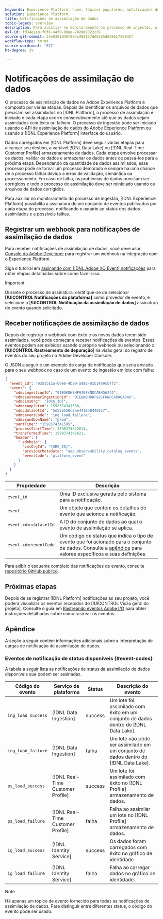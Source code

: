 ```yaml
---
keywords: Experience Platform, home, tópicos populares, notificações de assimilação de dados, notificações, eventos de assinatura, eventos de status de assimilação de dados, eventos de status, assinar, notificações de status;
solution: Experience Platform
title: Notificações de assimilação de dados
topic-legacy: overview
description: Para auxiliar no monitoramento do processo de ingestão, a Adobe Experience Platform possibilita a assinatura de um conjunto de eventos publicados por cada etapa do processo, notificando o status dos dados assimilados e quaisquer possíveis falhas.
exl-id: fd34e1ab-f6f6-44f0-88ee-7020e9322c39
source-git-commit: 34e0381d40f884cd92157d08385d889b1739845f
workflow-type: tm+mt
source-wordcount: '677'
ht-degree: 2%

---
```


# Notificações de assimilação de dados

O processo de assimilação de dados no Adobe Experience Platform é composto por várias etapas. Depois de identificar os arquivos de dados que precisam ser assimilados no [!DNL Platform], o processo de assimilação é iniciado e cada etapa ocorre consecutivamente até que os dados sejam assimilados com êxito ou falhem. O processo de ingestão pode ser iniciado usando o [API de assimilação de dados do Adobe Experience Platform](https://www.adobe.io/experience-platform-apis/references/data-ingestion/) ou usando a [!DNL Experience Platform] interface do usuário.

Dados carregados em [!DNL Platform] deve seguir várias etapas para alcançar seu destino, a variável [!DNL Data Lake] ou [!DNL Real-Time Customer Profile] armazenamento de dados. Cada etapa envolve processar os dados, validar os dados e armazenar os dados antes de passá-los para a próxima etapa. Dependendo da quantidade de dados assimilados, esse processo pode se tornar um processo demorado e sempre há uma chance de o processo falhar devido a erros de validação, semântica ou processamento. Em caso de falha, os problemas de dados precisam ser corrigidos e todo o processo de assimilação deve ser reiniciado usando os arquivos de dados corrigidos.

Para auxiliar no monitoramento do processo de ingestão, [!DNL Experience Platform] possibilita a assinatura de um conjunto de eventos publicados por cada etapa do processo, notificando o usuário ao status dos dados assimilados e a possíveis falhas.

## Registrar um webhook para notificações de assimilação de dados

Para receber notificações de assimilação de dados, você deve usar [Console do Adobe Developer](https://www.adobe.com/go/devs_console_ui) para registrar um webhook na integração com o Experience Platform.

Siga o tutorial em [assinando com [!DNL Adobe I/O Event] notificações](../../observability/alerts/subscribe.md) para obter etapas detalhadas sobre como fazer isso.

>[!IMPORTANT]
>
>Durante o processo de assinatura, certifique-se de selecionar **[!UICONTROL Notificações da plataforma]** como provedor de evento, e selecione o **[!UICONTROL Notificação da assimilação de dados]** assinatura de evento quando solicitado.

## Receber notificações de assimilação de dados

Depois de registrar o webhook com êxito e os novos dados terem sido assimilados, você pode começar a receber notificações de eventos. Esses eventos podem ser exibidos usando o próprio webhook ou selecionando o **[!UICONTROL Rastreamento de depuração]** na visão geral do registro de eventos do seu projeto no Adobe Developer Console.

O JSON a seguir é um exemplo de carga de notificação que seria enviada para o seu webhook no caso de um evento de ingestão em lote com falha:

```json
{
  "event_id": "93a5b11a-b0e6-4b29-ad82-81b1499cb4f2",
  "event": {
    "xdm:ingestionId": "01EGK8H8HF9JGFKNDCABHGA24G",
    "xdm:customerIngestionId": "01EGK8H8HF9JGFKNDCABHGA24G",
    "xdm:imsOrg": "{ORG_ID}",
    "xdm:completed": 1598374341560,
    "xdm:datasetId": "5e55b556c2ae4418a8446037",
    "xdm:eventCode": "ing_load_failure",
    "xdm:sandboxName": "prod",
    "sentTime": "1598374341595",
    "processStartTime": 1598374342614,
    "transformedTime": 1598374342621,
    "header": {
      "_adobeio": {
        "imsOrgId": "{ORG_ID}",
        "providerMetadata": "aep_observability_catalog_events",
        "eventCode": "platform_event"
      }
    }
  }
}
```

| Propriedade | Descrição |
| --- | --- |
| `event_id` | Uma ID exclusiva gerada pelo sistema para a notificação. |
| `event` | Um objeto que contém os detalhes do evento que acionou a notificação. |
| `event.xdm:datasetId` | A ID do conjunto de dados ao qual o evento de assimilação se aplica. |
| `event.xdm:eventCode` | Um código de status que indica o tipo de evento que foi acionado para o conjunto de dados. Consulte a [apêndice](#event-codes) para valores específicos e suas definições. |

Para exibir o esquema completo das notificações de evento, consulte [repositório GitHub público](https://github.com/adobe/xdm/blob/master/schemas/notifications/ingestion.schema.json).

## Próximas etapas

Depois de se registrar [!DNL Platform] notificações ao seu projeto, você poderá visualizar os eventos recebidos do [!UICONTROL Visão geral do projeto]. Consulte o guia em [Rastreando eventos Adobe I/O](https://www.adobe.io/apis/experienceplatform/events/docs.html#!adobedocs/adobeio-events/master/support/tracing.md) para obter instruções detalhadas sobre como rastrear os eventos.

## Apêndice

A seção a seguir contém informações adicionais sobre a interpretação de cargas de notificação de assimilação de dados.

### Eventos de notificação de status disponíveis {#event-codes}

A tabela a seguir lista as notificações de status da assimilação de dados disponíveis que podem ser assinadas.

| Código do evento | Serviço de plataforma | Status | Descrição do evento |
| --- | ---------------- | ------ | ----------------- |
| `ing_load_success` | [!DNL Data Ingestion] | success | Um lote foi assimilado com êxito em um conjunto de dados dentro do [!DNL Data Lake]. |
| `ing_load_failure` | [!DNL Data Ingestion] | falha | Um lote não pôde ser assimilado em um conjunto de dados dentro do [!DNL Data Lake]. |
| `ps_load_success` | [!DNL Real-Time Customer Profile] | success | Um lote foi assimilado com êxito no [!DNL Profile] armazenamento de dados. |
| `ps_load_failure` | [!DNL Real-Time Customer Profile] | falha | Falha ao assimilar um lote no [!DNL Profile] armazenamento de dados. |
| `ig_load_success` | [!DNL Identity Service] | success | Os dados foram carregados com êxito no gráfico de identidade. |
| `ig_load_failure` | [!DNL Identity Service] | falha | Falha ao carregar dados no gráfico de identidade. |

>[!NOTE]
>
>Há apenas um tópico de evento fornecido para todas as notificações de assimilação de dados. Para distinguir entre diferentes status, o código do evento pode ser usado.

